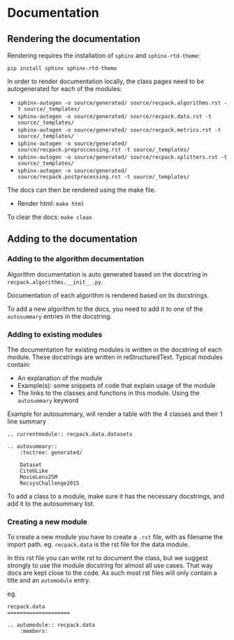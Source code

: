 # Documentation

## Rendering the documentation
Rendering requires the installation of `sphinx` and `sphinx-rtd-theme`:
```
pip install sphinx sphinx-rtd-theme
```

In order to render documentation locally, the class pages need to be autogenerated for each of the modules:

* `sphinx-autogen -o source/generated/ source/recpack.algorithms.rst -t source/_templates/`
* `sphinx-autogen -o source/generated/ source/recpack.data.rst -t source/_templates/`
* `sphinx-autogen -o source/generated/ source/recpack.metrics.rst -t source/_templates/`
* `sphinx-autogen -o source/generated/ source/recpack.preproccessing.rst -t source/_templates/`
* `sphinx-autogen -o source/generated/ source/recpack.splitters.rst -t source/_templates/`
* `sphinx-autogen -o source/generated/ source/recpack.postprocessing.rst -t source/_templates/`


The docs can then be rendered using the make file.
* Render html: `make html`

To clear the docs: `make clean`

## Adding to the documentation

### Adding to the algorithm documentation
Algorithm documentation is auto generated based on the docstring in `recpack.algorithms.__init__.py`.

Documentation of each algorithm is rendered based on its docstrings.

To add a new algorithm to the docs, you need to add it to one of the `autosummary` entries in the docstring.

### Adding to existing modules
The documentation for existing modules is written in the docstring of each module.
These docstrings are written in reStructuredText. Typical modules contain:
* An explanation of the module
* Example(s): some snippets of code that explain usage of the module
* The links to the classes and functions in this module. Using the `autosummary` keyword


Example for autosummary, will render a table with the 4 classes and their 1 line summary
```
.. currentmodule:: recpack.data.datasets

.. autosummary::
    :toctree: generated/

    Dataset
    CiteULike
    MovieLens25M
    RecsysChallenge2015
```

To add a class to a module, make sure it has the necessary docstrings, and add it to the autosummary list.

### Creating a new module
To create a new module you have to create a `.rst` file, with as filename the import path.
eg. `recpack.data` is the rst file for the data module.

In this rst file you can write rst to document the class, but we suggest strongly to use the module docstring for almost all use cases. That way docs are kept close to the code.
As such most rst files will only contain a title and an `automodule` entry.

eg.

```
recpack.data
====================

.. automodule:: recpack.data
    :members:
```
